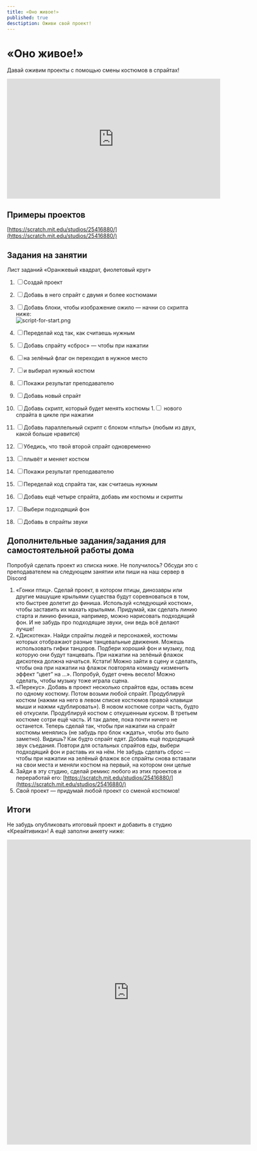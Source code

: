 ```yaml
---
title: «Оно живое!»
published: true
desctiption: Оживи свой проект!
---
```

# «Оно живое!»

Давай оживим проекты с помощью смены костюмов в спрайтах!

<iframe width="560" height="315" src="https://www.youtube.com/embed/5UoYWuydVf4" frameborder="0" allow="accelerometer; autoplay; clipboard-write; encrypted-media; gyroscope; picture-in-picture" allowfullscreen></iframe>

## Примеры проектов
[https://scratch.mit.edu/studios/25416880/](https://scratch.mit.edu/studios/25416880/) 



## Задания на занятии
Лист заданий «Оранжевый квадрат, фиолетовый круг»

1. <input type="checkbox">Создай проект
1. <input type="checkbox">Добавь в него спрайт с двумя и более костюмами
1. <input type="checkbox">Добавь блоки, чтобы изображение ожило — начни со скрипта ниже:   
![script-for-start.png]({{site.baseurl}}/lessons/itsalive/script-for-start.png)

1. <input type="checkbox">Переделай код так, как считаешь нужным
1. <input type="checkbox">Добавь спрайту «сброс» — чтобы при нажатии
1. <input type="checkbox">на зелёный флаг он переходил в нужное место
1. <input type="checkbox">и выбирал нужный костюм 
1. <input type="checkbox">Покажи результат преподавателю
1. <input type="checkbox">Добавь новый спрайт
1. <input type="checkbox">Добавь скрипт, который будет менять костюмы
1.<input type="checkbox"> нового спрайта в цикле при нажатии
1. <input type="checkbox">Добавь параллельный скрипт c  блоком «плыть» (любым из двух, какой больше нравится)
1. <input type="checkbox">Убедись, что твой второй спрайт одновременно
1. <input type="checkbox">плывёт и меняет костюм
1. <input type="checkbox">Покажи результат преподавателю
1. <input type="checkbox">Переделай код спрайта так, как считаешь нужным
1. <input type="checkbox">Добавь ещё четыре спрайта, добавь им костюмы и скрипты
1. <input type="checkbox">Выбери подходящий фон
1. <input type="checkbox">Добавь в спрайты звуки

 

## Дополнительные задания/задания для самостоятельной работы дома

Попробуй сделать проект из списка ниже. Не получилось? Обсуди это с преподавателем на следующем занятии или пиши на наш сервер в Discord

1. «Гонки птиц». Сделай проект, в котором птицы, динозавры или другие машущие крыльями существа будут соревноваться в том, кто быстрее долетит до финиша. Используй «следующий костюм», чтобы заставить их махать крыльями. Придумай, как сделать линию старта и линию финиша, например, можно нарисовать подходящий фон. И не забудь про подходящие звуки, они ведь всё делают лучше!
1. «Дискотека». Найди спрайты людей и персонажей, костюмы которых отображают разные танцевальные движения. Можешь использовать гифки танцоров. Подбери хороший фон и музыку, под которую они будут танцевать. При нажатии на зелёный флажок дискотека должна начаться. Кстати! Можно зайти в сцену и сделать, чтобы она при нажатии на флажок повторяла команду «изменить эффект “цвет” на ...». Попробуй, будет очень весело! Можно сделать, чтобы музыку тоже играла сцена.
1. «Перекус». Добавь в проект несколько спрайтов еды, оставь всем по одному костюму. Потом возьми любой спрайт. Продублируй костюм (нажми на него в левом списке костюмов правой клавиши мыши и нажми «дублировать»). В новом костюме сотри часть, будто её откусили. Продублируй костюм с откушенным куском. В третьем костюме сотри ещё часть. И так далее, пока почти ничего не останется. Теперь сделай так, чтобы при нажатии на спрайт костюмы менялись (не забудь про блок «ждать», чтобы это было заметно). Видишь? Как будто спрайт едят. Добавь ещё подходящий звук съедания. Повтори для остальных спрайтов еды, выбери подходящий фон и раставь их на нём. Не забудь сделать сброс — чтобы при нажатии на зелёный флажок все спрайты снова вставали на свои места и меняли костюм на первый, на котором они целые
1. Зайди в эту студию, сделай ремикс любого из этих проектов и переработай его: [https://scratch.mit.edu/studios/25416880/](https://scratch.mit.edu/studios/25416880/) 
1. Свой проект — придумай любой проект со сменой костюмов!



## Итоги
Не забудь опубликовать итоговый проект и добавить в студию «Креайтивика»! А ещё заполни анкету ниже:

<iframe src="https://docs.google.com/forms/d/e/1FAIpQLScPti2iwKYpGmIugE_yQeH4cokA-rZ93GQl77xcgviPMkjB5Q/viewform?embedded=true" width="640" height="801" frameborder="0" marginheight="0" marginwidth="0">Загрузка…</iframe>
